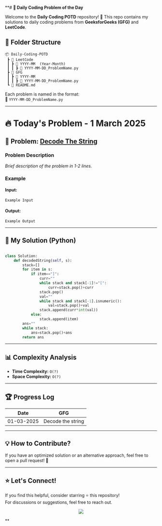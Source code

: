 **# **📌 Daily Coding Problem of the Day**

Welcome to the **Daily Coding POTD** repository! 🚀 This repo contains my solutions to daily coding problems from **GeeksforGeeks (GFG)** and **LeetCode**.

## 📂 Folder Structure

```
📦 Daily-Coding-POTD
 ┣ 📂 LeetCode
 ┃ ┣ 📂 YYYY-MM  (Year-Month)
 ┃ ┃ ┣ 📜 YYYY-MM-DD_ProblemName.py
 ┣ 📂 GFG
 ┃ ┣ 📂 YYYY-MM
 ┃ ┃ ┣ 📜 YYYY-MM-DD_ProblemName.py
 ┗ 📜 README.md
```

Each problem is named in the format:  
📌 `YYYY-MM-DD_ProblemName.py`

---

# 🔥 **Today's Problem - 1 March 2025**

## 📝 Problem: **[Decode The String](https://www.geeksforgeeks.org/problems/decode-the-string2444/1)**  

### **Problem Description**  
*Brief description of the problem in 1-2 lines.*

### **Example**  
#### **Input:**  
```
Example Input
```
#### **Output:**  
```
Example Output
```

---

## 🚀 My Solution (Python)  

```python

class Solution:
    def decodedString(self, s):
        stack=[]
        for item in s:
            if item=="]":
                curr=""
                while stack and stack[-1]!="[":
                    curr=stack.pop()+curr
                stack.pop()
                val=""
                while stack and stack[-1].isnumeric():
                    val=stack.pop()+val
                stack.append(curr*int(val))
            else:
                stack.append(item)
        ans=""
        while stack:
            ans=stack.pop()+ans
        return ans

```

---

## 📊 **Complexity Analysis**  
- **Time Complexity:** `O(?)`
- **Space Complexity:** `O(?)`

---

## 🏆 **Progress Log**

| Date       | GFG |
|------------|------------------|
| 01-03-2025 | Decode the string | 


---

## 💡 **How to Contribute?**  
If you have an optimized solution or an alternative approach, feel free to open a pull request! 🚀

---

## ⭐ **Let's Connect!**  
If you find this helpful, consider starring ⭐ this repository!  
For discussions or suggestions, feel free to reach out.  

<p align="center">
  <img src="https://profile-counter.glitch.me/your-github-username/count.svg" />
</p>**
